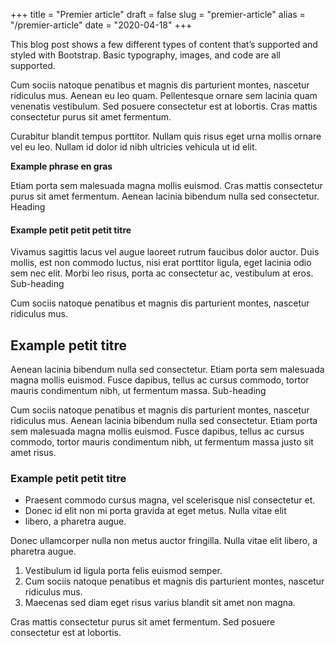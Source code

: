 +++
title = "Premier article"
draft = false
slug = "premier-article"
alias = "/premier-article"
date = "2020-04-18"
+++

This blog post shows a few different types of content that’s supported
and styled with Bootstrap. Basic typography, images, and code are all
supported.

Cum sociis natoque penatibus et magnis dis parturient montes, nascetur
ridiculus mus. Aenean eu leo quam. Pellentesque ornare sem lacinia quam
venenatis vestibulum. Sed posuere consectetur est at lobortis. Cras
mattis consectetur purus sit amet fermentum.

Curabitur blandit tempus porttitor. Nullam quis risus eget urna mollis
ornare vel eu leo. Nullam id dolor id nibh ultricies vehicula ut id
elit.

**Example phrase en gras**

Etiam porta sem malesuada magna mollis euismod. Cras mattis consectetur
purus sit amet fermentum. Aenean lacinia bibendum nulla sed consectetur.
Heading

#### Example petit petit petit titre

Vivamus sagittis lacus vel augue laoreet rutrum faucibus dolor auctor.
Duis mollis, est non commodo luctus, nisi erat porttitor ligula, eget
lacinia odio sem nec elit. Morbi leo risus, porta ac consectetur ac,
vestibulum at eros.  Sub-heading

Cum sociis natoque penatibus et magnis dis parturient montes, nascetur
ridiculus mus.

## Example petit titre

Aenean lacinia bibendum nulla sed consectetur. Etiam porta sem malesuada
magna mollis euismod. Fusce dapibus, tellus ac cursus commodo, tortor
mauris condimentum nibh, ut fermentum massa.  Sub-heading

Cum sociis natoque penatibus et magnis dis parturient montes, nascetur
ridiculus mus. Aenean lacinia bibendum nulla sed consectetur. Etiam
porta sem malesuada magna mollis euismod. Fusce dapibus, tellus ac
cursus commodo, tortor mauris condimentum nibh, ut fermentum massa justo
sit amet risus.

### Example petit petit titre

*    Praesent commodo cursus magna, vel scelerisque nisl consectetur et.
*    Donec id elit non mi porta gravida at eget metus.  Nulla vitae elit
*    libero, a pharetra augue.

Donec ullamcorper nulla non metus auctor fringilla. Nulla vitae elit
libero, a pharetra augue.

1.    Vestibulum id ligula porta felis euismod semper.
2.    Cum sociis natoque penatibus et magnis dis parturient montes, nascetur ridiculus mus.
3.   Maecenas sed diam eget risus varius blandit sit amet non magna.

Cras mattis consectetur purus sit amet fermentum. Sed posuere
consectetur est at lobortis.
